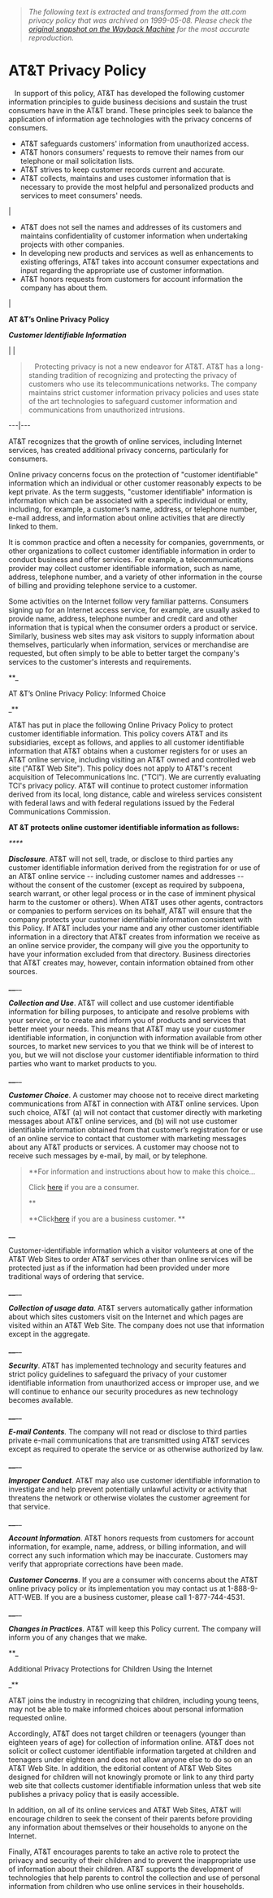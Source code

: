 > *The following text is extracted and transformed from the att.com privacy policy that was archived on 1999-05-08. Please check the [original snapshot on the Wayback Machine](https://web.archive.org/web/19990508202036id_/http%3A//www.att.com/privacy) for the most accurate reproduction.*

# AT&T Privacy Policy

   In support of this policy, AT&T has developed the following customer information principles to guide business decisions and sustain the trust consumers have in the AT&T brand. These principles seek to balance the application of information age technologies with the privacy concerns of consumers. 

  * AT&T safeguards customers' information from unauthorized access. 
  * AT&T honors consumers' requests to remove their names from our telephone or mail solicitation lists. 
  * AT&T strives to keep customer records current and accurate. 
  * AT&T collects, maintains and uses customer information that is necessary to provide the most helpful and personalized products and services to meet consumers' needs. 

| 

  * AT&T does not sell the names and addresses of its customers and maintains confidentiality of customer information when undertaking projects with other companies. 
  * In developing new products and services as well as enhancements to existing offerings, AT&T takes into account consumer expectations and input regarding the appropriate use of customer information. 
  * AT&T honors requests from customers for account information the company has about them. 


  
| 

**AT &T’s Online Privacy Policy**

**_Customer Identifiable Information_**

|  | 

>    Protecting privacy is not a new endeavor for AT&T. AT&T has a long-standing tradition of recognizing and protecting the privacy of customers who use its telecommunications networks. The company maintains strict customer information privacy policies and uses state of the art technologies to safeguard customer information and communications from unauthorized intrusions.   
  
---|---  
  
AT&T recognizes that the growth of online services, including Internet services, has created additional privacy concerns, particularly for consumers. 

Online privacy concerns focus on the protection of "customer identifiable" information which an individual or other customer reasonably expects to be kept private. As the term suggests, "customer identifiable" information is information which can be associated with a specific individual or entity, including, for example, a customer’s name, address, or telephone number, e-mail address, and information about online activities that are directly linked to them.

It is common practice and often a necessity for companies, governments, or other organizations to collect customer identifiable information in order to conduct business and offer services. For example, a telecommunications provider may collect customer identifiable information, such as name, address, telephone number, and a variety of other information in the course of billing and providing telephone service to a customer.

Some activities on the Internet follow very familiar patterns. Consumers signing up for an Internet access service, for example, are usually asked to provide name, address, telephone number and credit card and other information that is typical when the consumer orders a product or service. Similarly, business web sites may ask visitors to supply information about themselves, particularly when information, services or merchandise are requested, but often simply to be able to better target the company's services to the customer's interests and requirements.

**_

AT &T’s Online Privacy Policy: Informed Choice

_**

AT&T has put in place the following Online Privacy Policy to protect customer identifiable information. This policy covers AT&T and its subsidiaries, except as follows, and applies to all customer identifiable information that AT&T obtains when a customer registers for or uses an AT&T online service, including visiting an AT&T owned and controlled web site ("AT&T Web Site"). This policy does not apply to AT&T's recent acquisition of Telecommunications Inc. ("TCI"). We are currently evaluating TCI's privacy policy. AT&T will continue to protect customer information derived from its local, long distance, cable and wireless services consistent with federal laws and with federal regulations issued by the Federal Communications Commission.

**AT &T protects online customer identifiable information as follows:**

_****_

_**Disclosure**_. AT&T will not sell, trade, or disclose to third parties any customer identifiable information derived from the registration for or use of an AT&T online service -- including customer names and addresses -- without the consent of the customer (except as required by subpoena, search warrant, or other legal process or in the case of imminent physical harm to the customer or others). When AT&T uses other agents, contractors or companies to perform services on its behalf, AT&T will ensure that the company protects your customer identifiable information consistent with this Policy. If AT&T includes your name and any other customer identifiable information in a directory that AT&T creates from information we receive as an online service provider, the company will give you the opportunity to have your information excluded from that directory. Business directories that AT&T creates may, however, contain information obtained from other sources. 

**__**__

_**Collection and Use**_. AT&T will collect and use customer identifiable information for billing purposes, to anticipate and resolve problems with your service, or to create and inform you of products and services that better meet your needs. This means that AT&T may use your customer identifiable information, in conjunction with information available from other sources, to market new services to you that we think will be of interest to you, but we will not disclose your customer identifiable information to third parties who want to market products to you. 

**__**__

_**Customer Choice**_. A customer may choose not to receive direct marketing communications from AT&T in connection with AT&T online services. Upon such choice, AT&T (a) will not contact that customer directly with marketing messages about AT&T online services, and (b) will not use customer identifiable information obtained from that customer’s registration for or use of an online service to contact that customer with marketing messages about any AT&T products or services. A customer may choose not to receive such messages by e-mail, by mail, or by telephone. 

> **For information and instructions about how to make this choice...
> 
> Click [here](https://web.archive.org/web/19990508202036id_/http://www.att.com/privacy/form.html) if you are a consumer. 
> 
> **
> 
> **Click[here](https://web.archive.org/web/19990508202036id_/http://www.att.com/privacy/business.html) if you are a business customer. **

**__**

Customer-identifiable information which a visitor volunteers at one of the AT&T Web Sites to order AT&T services other than online services will be protected just as if the information had been provided under more traditional ways of ordering that service.

**__**__

_**Collection of usage data**_. AT&T servers automatically gather information about which sites customers visit on the Internet and which pages are visited within an AT&T Web Site. The company does not use that information except in the aggregate. 

**__**__

_**Security**_. AT&T has implemented technology and security features and strict policy guidelines to safeguard the privacy of your customer identifiable information from unauthorized access or improper use, and we will continue to enhance our security procedures as new technology becomes available. 

**__**__

_**E-mail Contents**._ The company will not read or disclose to third parties private e-mail communications that are transmitted using AT&T services except as required to operate the service or as otherwise authorized by law.

**__**__

_**Improper Conduct**_. AT&T may also use customer identifiable information to investigate and help prevent potentially unlawful activity or activity that threatens the network or otherwise violates the customer agreement for that service. 

**__**__

_**Account Information**_. AT&T honors requests from customers for account information, for example, name, address, or billing information, and will correct any such information which may be inaccurate. Customers may verify that appropriate corrections have been made.

**_Customer Concerns_**. If you are a consumer with concerns about the AT&T online privacy policy or its implementation you may contact us at 1-888-9-ATT-WEB. If you are a business customer, please call 1-877-744-4531. 

**__**__

_**Changes in Practices**_. AT&T will keep this Policy current. The company will inform you of any changes that we make.

**_

Additional Privacy Protections for Children Using the Internet

_**

AT&T joins the industry in recognizing that children, including young teens, may not be able to make informed choices about personal information requested online.

Accordingly, AT&T does not target children or teenagers (younger than eighteen years of age) for collection of information online. AT&T does not solicit or collect customer identifiable information targeted at children and teenagers under eighteen and does not allow anyone else to do so on an AT&T Web Site. In addition, the editorial content of AT&T Web Sites designed for children will not knowingly promote or link to any third party web site that collects customer identifiable information unless that web site publishes a privacy policy that is easily accessible.

In addition, on all of its online services and AT&T Web Sites, AT&T will encourage children to seek the consent of their parents before providing any information about themselves or their households to anyone on the Internet. 

Finally, AT&T encourages parents to take an active role to protect the privacy and security of their children and to prevent the inappropriate use of information about their children. AT&T supports the development of technologies that help parents to control the collection and use of personal information from children who use online services in their households.

